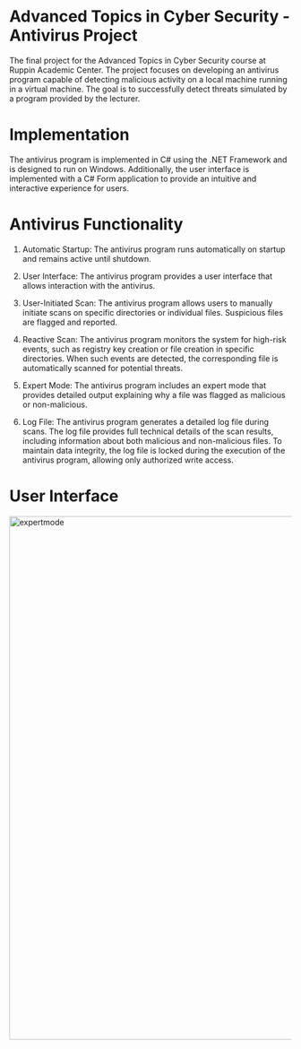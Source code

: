 # Advanced Topics in Cyber Security - Antivirus Project

The final project for the Advanced Topics in Cyber Security course at Ruppin Academic Center.
The project focuses on developing an antivirus program capable of detecting malicious activity on a local machine running in a virtual machine.
The goal is to successfully detect threats simulated by a program provided by the lecturer.

# Implementation

The antivirus program is implemented in C# using the .NET Framework and is designed to run on Windows. 
Additionally, the user interface is implemented with a C# Form application to provide an intuitive and interactive experience for users.

# Antivirus Functionality

1. Automatic Startup: The antivirus program runs automatically on startup and remains active until shutdown.

2. User Interface: The antivirus program provides a user interface that allows interaction with the antivirus.

3. User-Initiated Scan: The antivirus program allows users to manually initiate scans on specific directories or individual files. Suspicious files are flagged and reported.

4. Reactive Scan: The antivirus program monitors the system for high-risk events, such as registry key creation or file creation in specific directories. When such events are detected, the corresponding file is automatically scanned for potential threats.

5. Expert Mode: The antivirus program includes an expert mode that provides detailed output explaining why a file was flagged as malicious or non-malicious.

6. Log File: The antivirus program generates a detailed log file during scans. The log file provides full technical details of the scan results, including information about both malicious and non-malicious files.
   To maintain data integrity, the log file is locked during the execution of the antivirus program, allowing only authorized write access.

# User Interface
<img width="934" alt="expertmode" src="https://github.com/Moshemena/Antivirus/assets/99141505/03f71f87-c58c-437a-b4d7-e85abb240ac0">


